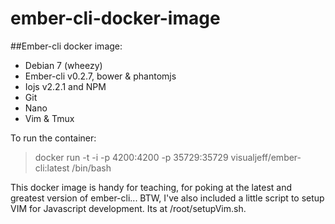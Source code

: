 ember-cli-docker-image
======================

##Ember-cli docker image:

* Debian 7 (wheezy)
* Ember-cli v0.2.7, bower & phantomjs
* Iojs v2.2.1 and NPM  
* Git
* Nano
* Vim & Tmux

To run the container:

> docker run -t -i -p 4200:4200 -p 35729:35729 visualjeff/ember-cli:latest /bin/bash

This docker image is handy for teaching, for poking at the latest and greatest version of ember-cli...  BTW, I've also included a little script to setup VIM for Javascript development.  Its at /root/setupVim.sh.
